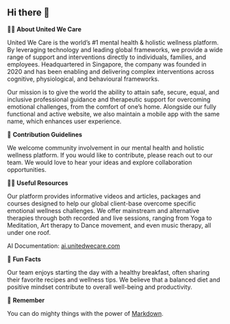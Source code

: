 ## Hi there 👋

<!--
**Here are some ideas to get you started:**
-->

🙋‍♀️ **About United We Care**

United We Care is the world’s #1 mental health & holistic wellness platform. By leveraging technology and leading global frameworks, we provide a wide range of support and interventions directly to individuals, families, and employees. Headquartered in Singapore, the company was founded in 2020 and has been enabling and delivering complex interventions across cognitive, physiological, and behavioural frameworks.

Our mission is to give the world the ability to attain safe, secure, equal, and inclusive professional guidance and therapeutic support for overcoming emotional challenges, from the comfort of one’s home. Alongside our fully functional and active website, we also maintain a mobile app with the same name, which enhances user experience.

🌈 **Contribution Guidelines**

We welcome community involvement in our mental health and holistic wellness platform. If you would like to contribute, please reach out to our team. We would love to hear your ideas and explore collaboration opportunities.

👩‍💻 **Useful Resources**

Our platform provides informative videos and articles, packages and courses designed to help our global client-base overcome specific emotional wellness challenges. We offer mainstream and alternative therapies through both recorded and live sessions, ranging from Yoga to Meditation, Art therapy to Dance movement, and even music therapy, all under one roof.

AI Documentation: [ai.unitedwecare.com](https://ai.unitedwecare.com)

🍿 **Fun Facts**

Our team enjoys starting the day with a healthy breakfast, often sharing their favorite recipes and wellness tips. We believe that a balanced diet and positive mindset contribute to overall well-being and productivity.

🧙 **Remember**

You can do mighty things with the power of [Markdown](https://docs.github.com/github/writing-on-github/getting-started-with-writing-and-formatting-on-github/basic-writing-and-formatting-syntax).

